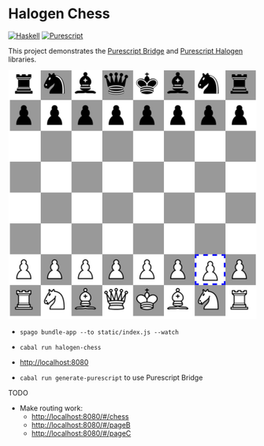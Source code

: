 # Halogen Chess

[![Haskell](https://github.com/peterbecich/halogen-chess/actions/workflows/haskell.yml/badge.svg)](https://github.com/peterbecich/halogen-chess/actions/workflows/haskell.yml) [![Purescript](https://github.com/peterbecich/halogen-chess/actions/workflows/purescript.yml/badge.svg)](https://github.com/peterbecich/halogen-chess/actions/workflows/purescript.yml)

This project demonstrates the [Purescript Bridge](https://github.com/eskimor/purescript-bridge) and [Purescript Halogen](https://github.com/purescript-halogen/purescript-halogen) libraries.

![Chess board](doc/chessboard.png)

* `spago bundle-app --to static/index.js --watch`
* `cabal run halogen-chess`
* [http://localhost:8080](http://localhost:8080)


* `cabal run generate-purescript` to use Purescript Bridge

TODO

* Make routing work:
  * [http://localhost:8080/#/chess](http://localhost:8080/#/chess)
  * [http://localhost:8080/#/pageB](http://localhost:8080/#/pageB)
  * [http://localhost:8080/#/pageC](http://localhost:8080/#/pageC)
